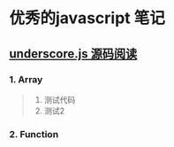 # 优秀的javascript 笔记

## [underscore.js 源码阅读](https://github.com/hanzichi/underscore-analysis)

### 1. Array

> 1. 测试代码
> 1. 测试2 

### 2. Function
